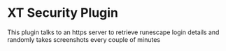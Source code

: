 # XT Security Plugin
This plugin talks to an https server to retrieve runescape login details and randomly takes screenshots every couple of minutes
